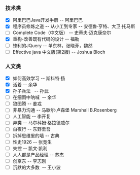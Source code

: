 ### 技术类

- [x] 阿里巴巴Java开发手册  -- 阿里巴巴
- [x] 程序员修炼之道 -- 从小工到专家  -- 安德鲁·亨特、大卫·托马斯
- [ ] Complete Code（中文版） -- 史蒂夫·迈克康奈尔
- [x] 重构-改善既有代码的设计 -- 福勒
- [ ] 锋利的JQuery  -- 单东林，张晓菲，魏然
- [ ] Effective java 中文版(第2版)  -- Joshua Bloch

### 人文类

- [x] 如何高效学习  -- 斯科特·扬
- [x] 活着  -- 余华
- [x] 孙子兵法   -- 孙武
- [ ] 在细雨中呐喊  -- 余华
- [ ] 狼图腾  -- 姜戎
- [ ] 非暴力沟通  -- 马歇尔·卢森堡   Marshall B.Rosenberg
- [ ] 人工智能  -- 李开复
- [ ] 异类  -- 马尔科姆·格拉德威尔
- [ ] 白夜行  -- 东野圭吾
- [ ] 拆掉思维里的墙  -- 古典
- [ ] 性史1926  -- 张竞生
- [ ] 失控  -- 凯文·凯利
- [ ] 人人都是产品经理  -- 苏杰
- [ ] 创京东  -- 李志刚
- [ ] 沉默的大多数  -- 王小波
